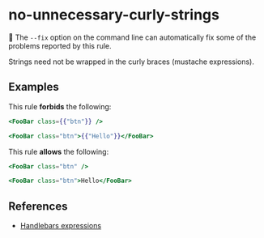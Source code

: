 # no-unnecessary-curly-strings

🔧 The `--fix` option on the command line can automatically fix some of the problems reported by this rule.

Strings need not be wrapped in the curly braces (mustache expressions).

## Examples

This rule **forbids** the following:

```hbs
<FooBar class={{"btn"}} />
```

```hbs
<FooBar class="btn">{{"Hello"}}</FooBar>
```

This rule **allows** the following:

```hbs
<FooBar class="btn" />
```

```hbs
<FooBar class="btn">Hello</FooBar>
```

## References

- [Handlebars expressions](https://handlebarsjs.com/guide/expressions.html)
